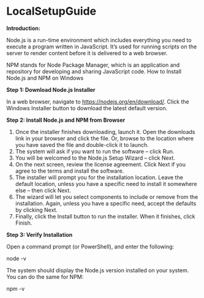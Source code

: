 # LocalSetupGuide
**Introduction:**

Node.js is a run-time environment which includes everything you need to execute a program written in JavaScript. It’s used for running scripts on the server to render content before it is delivered to a web browser.

NPM stands for Node Package Manager, which is an application and repository for developing and sharing JavaScript code.
How to Install Node.js and NPM on Windows

**Step 1: Download Node.js Installer**

In a web browser, navigate to https://nodejs.org/en/download/. Click the Windows Installer button to download the latest default version.

**Step 2: Install Node.js and NPM from Browser**

1. Once the installer finishes downloading, launch it. Open the downloads link in your browser and click the file. Or, browse to the location where you have saved the file and double-click it to launch.
2. The system will ask if you want to run the software – click Run.
3. You will be welcomed to the Node.js Setup Wizard – click Next.
4. On the next screen, review the license agreement. Click Next if you agree to the terms and install the software.
5. The installer will prompt you for the installation location. Leave the default location, unless you have a specific need to install it somewhere else – then click Next.
6. The wizard will let you select components to include or remove from the installation. Again, unless you have a specific need, accept the defaults by clicking Next.
7. Finally, click the Install button to run the installer. When it finishes, click Finish.

**Step 3: Verify Installation**

Open a command prompt (or PowerShell), and enter the following:

node -v

The system should display the Node.js version installed on your system. You can do the same for NPM:

npm -v
